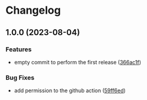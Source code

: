 # Changelog

## 1.0.0 (2023-08-04)


### Features

* empty commit to perform the first release ([366ac1f](https://github.com/sgerloff/data-product-kickstart-cookiecutter/commit/366ac1f36f59781b46cfb35ac0d5e014c4ef8f45))


### Bug Fixes

* add permission to the github action ([59ff6ed](https://github.com/sgerloff/data-product-kickstart-cookiecutter/commit/59ff6ed7ef6d25e94461527c477574b91b3dd422))
